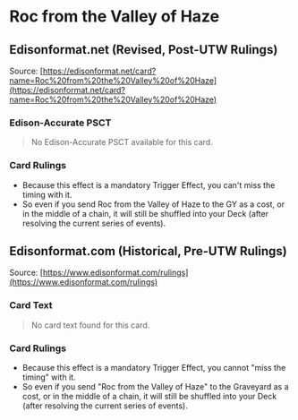 # Roc from the Valley of Haze

## Edisonformat.net (Revised, Post-UTW Rulings)

Source: [https://edisonformat.net/card?name=Roc%20from%20the%20Valley%20of%20Haze](https://edisonformat.net/card?name=Roc%20from%20the%20Valley%20of%20Haze)

### Edison-Accurate PSCT

> No Edison-Accurate PSCT available for this card.

### Card Rulings

*   Because this effect is a mandatory Trigger Effect, you can't miss the timing with it.
*   So even if you send Roc from the Valley of Haze to the GY as a cost, or in the middle of a chain, it will still be shuffled into your Deck (after resolving the current series of events).


## Edisonformat.com (Historical, Pre-UTW Rulings)

Source: [https://www.edisonformat.com/rulings](https://www.edisonformat.com/rulings)

### Card Text

> No card text found for this card.

### Card Rulings

*   Because this effect is a mandatory Trigger Effect, you cannot "miss the timing" with it.
*   So even if you send "Roc from the Valley of Haze" to the Graveyard as a cost, or in the middle of a chain, it will still be shuffled into your Deck (after resolving the current series of events).


